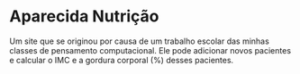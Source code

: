 # Aparecida Nutrição
 Um site que se originou por causa de um trabalho escolar das minhas classes de pensamento computacional. Ele pode adicionar novos pacientes e calcular o IMC e a gordura corporal (%) desses pacientes.
